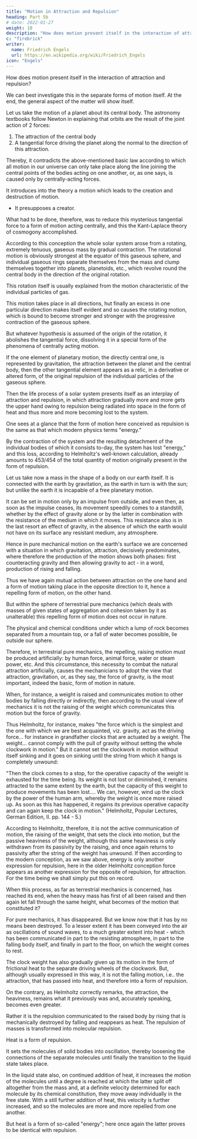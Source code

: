 ```yaml
---
title: "Motion in Attraction and Repulsion"
heading: Part 5b
# date: 2022-01-27
weight: 10
description: "How does motion present itself in the interaction of attraction and repulsion?"
c: "firebrick"
writer:
  name: Friedrich Engels
  url: https://en.wikipedia.org/wiki/Friedrich_Engels
icon: "Engels"
---
```



How does motion present itself in the interaction of attraction and repulsion?

We can best investigate this in the separate forms of motion itself. At the end, the general aspect of the matter will show itself.

Let us take the motion of a planet about its central body. The astronomy textbooks follow Newton in explaining that orbits are the result of the joint action of 2 forces:

1. The attraction of the central body
2. A tangential force driving the planet along the normal to the direction of this attraction. 

<!-- Thus it assumes, besides the form of motion directed centrally, also another direction of motion or so-called "force" perpendicular to the line joining the central points.  -->

Thereby, it contradicts the above-mentioned basic law according to which all motion in our universe can only take place along the line joining the central points of the bodies acting on one another, or, as one says, is caused only by centrally-acting forces. 

It introduces into the theory a motion which leads to the creation and destruction of motion.
- It presupposes a creator.

What had to be done, therefore, was to reduce this mysterious tangential force to a form of motion acting centrally, and this the Kant-Laplace theory of cosmogony accomplished. 

According to this conception the whole solar system arose from a rotating, extremely tenuous, gaseous mass by gradual contraction. The rotational motion is obviously strongest at the equator of this gaseous sphere, and individual gaseous rings separate themselves from the mass and clump themselves together into planets, planetoids, etc., which revolve round the central body in the direction of the original rotation. 

This rotation itself is usually explained from the motion characteristic of the individual particles of gas. 

This motion takes place in all directions, hut finally an excess in one particular direction makes itself evident and so causes the rotating motion, which is bound to become stronger and stronger with the progressive contraction of the gaseous sphere. 

But whatever hypothesis is assumed of the origin of the rotation, it abolishes the tangential force, dissolving it in a special form of the phenomena of centrally acting motion. 

If the one element of planetary motion, the directly central one, is represented by gravitation, the attraction between the planet and the central body, then the other tangential element appears as a relic, in a derivative or altered form, of the original repulsion of the individual particles of the gaseous sphere.

Then the life process of a solar system presents itself as an interplay of attraction and repulsion, in which attraction gradually more and more gets the upper hand owing to repulsion being radiated into space in the form of heat and thus more and more becoming lost to the system.

One sees at a glance that the form of motion here conceived as repulsion is the same as that which modern physics terms "energy." 

By the contraction of the system and the resulting detachment of the individual bodies of which it consists to-day, the system has lost "energy," and this loss, according to Helmholtz's well-known calculation, already amounts to 453/454 of the total quantity of motion originally present in the form of repulsion.

Let us take now a mass in the shape of a body on our earth itself. It is connected with the earth by gravitation, as the earth in turn is with the sun; but unlike the earth it is incapable of a free planetary motion.

It can be set in motion only by an impulse from outside, and even then, as soon as the impulse ceases, its movement speedily comes to a standstill, whether by the effect of gravity alone or by the latter in combination with the resistance of the medium in which it moves. This resistance also is in the last resort an effect of gravity, in the absence of which the earth would not have on its surface any resistant medium, any atmosphere.

Hence in pure mechanical motion on the earth's surface we are concerned with a situation in which gravitation, attraction, decisively predominates, where therefore the production of the motion shows both phases: first counteracting gravity and then allowing gravity to act - in a word, production of rising and falling.

Thus we have again mutual action between attraction on the one hand and a form of motion taking place in the opposite direction to it, hence a repelling form of motion, on the other hand.

But within the sphere of terrestrial pure mechanics (which deals with masses of given states of aggregation and cohesion taken by it as unalterable) this repelling form of motion does not occur in nature.

The physical and chemical conditions under which a lump of rock becomes separated from a mountain top, or a fall of water becomes possible, lie outside our sphere. 

Therefore, in terrestrial pure mechanics, the repelling, raising motion must be produced artificially: by human force, animal force, water or steam power, etc. And this circumstance, this necessity to combat the natural attraction artificially, causes the mechanicians to adopt the view that attraction, gravitation, or, as they say, the force of gravity, is the most important, indeed the basic, form of motion in nature.

When, for instance, a weight is raised and communicates motion to other bodies by falling directly or indirectly, then according to the usual view of mechanics it is not the raising of the weight which communicates this motion but the force of gravity.

Thus Helmholtz, for instance, makes "the force which is the simplest and the one with which we are best acquainted, viz. gravity, act as the driving force... for instance in grandfather clocks that are actuated by a weight. The weight... cannot comply with the pull of gravity without setting the whole clockwork in motion." But it cannot set the clockwork in motion without itself sinking and it goes on sinking until the string from which it hangs is completely unwound:

"Then the clock comes to a stop, for the operative capacity of the weight is exhausted for the time being. Its weight is not lost or diminished, it remains attracted to the same extent by the earth, but the capacity of this weight to produce movements has been lost.... We can, however, wind up the clock by the power of the human arm, whereby the weight is once more raised up. As soon as this has happened, it regains its previous operative capacity and can again keep the clock in motion." (Helmholtz, Popular Lectures, German Edition, II. pp. 144 - 5.)

According to Helmholtz, therefore, it is not the active communication of motion, the raising of the weight, that sets the clock into motion, but the passive heaviness of the weight, although this same heaviness is only withdrawn from its passivity by the raising, and once again returns to passivity after the string of the weight has unwound. If then according to the modern conception, as we saw above, energy is only another expression for repulsion, here in the older Helmholtz conception force appears as another expression for the opposite of repulsion, for attraction. For the time being we shall simply put this on record.

When this process, as far as terrestrial mechanics is concerned, has reached its end, when the heavy mass has first of all been raised and then again let fall through the same height, what becomes of the motion that constituted it? 

For pure mechanics, it has disappeared. But we know now that it has by no means been destroyed. To a lesser extent it has been conveyed into the air as oscillations of sound waves, to a much greater extent into heat - which has been communicated in part to the resisting atmosphere, in part to the falling body itself, and finally in part to the floor, on which the weight comes to rest. 

The clock weight has also gradually given up its motion in the form of frictional heat to the separate driving wheels of the clockwork. But, although usually expressed in this way, it is not the falling motion, i.e.. the attraction, that has passed into heat, and therefore into a form of repulsion.

On the contrary, as Helmholtz correctly remarks, the attraction, the heaviness, remains what it previously was and, accurately speaking, becomes even greater.

Rather it is the repulsion communicated to the raised body by rising that is mechanically destroyed by falling and reappears as heat. The repulsion of masses is transformed into molecular repulsion.

Heat is a form of repulsion. 

It sets the molecules of solid bodies into oscillation, thereby loosening the connections of the separate molecules until finally the transition to the liquid state takes place.

In the liquid state also, on continued addition of heat, it increases the motion of the molecules until a degree is reached at which the latter split off altogether from the mass and, at a definite velocity determined for each molecule by its chemical constitution, they move away individually in the free state. With a still further addition of heat, this velocity is further increased, and so the molecules are more and more repelled from one another.

But heat is a form of so-called "energy"; here once again the latter proves to be identical with repulsion.

